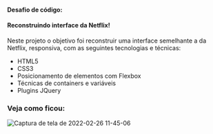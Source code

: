 #### Desafio de código:

#### Reconstruindo interface da Netflix!

Neste projeto o objetivo foi reconstruir uma interface semelhante a da Netflix, responsiva, com as seguintes tecnologias e técnicas:

 - HTML5  
 - CSS3 
 - Posicionamento de elementos com Flexbox
 - Técnicas de containers e variáveis 
 - Plugins JQuery                      

### Veja como ficou:

![Captura de tela de 2022-02-26 11-45-06](https://user-images.githubusercontent.com/95874624/155847345-b1531cf4-e782-43da-8b1c-c82ed1bd28f9.png)

